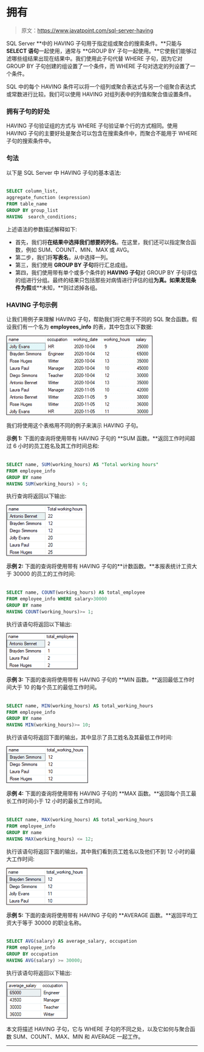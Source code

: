 # 拥有

> 原文：<https://www.javatpoint.com/sql-server-having>

SQL Server **中的 HAVING 子句用于指定组或聚合的搜索条件。**只能与 **SELECT 语句**一起使用，通常与 **GROUP BY 子句一起使用。**它使我们能够过滤哪些组结果出现在结果中。我们使用此子句代替 WHERE 子句，因为它对 GROUP BY 子句创建的组设置了一个条件，而 WHERE 子句对选定的列设置了一个条件。

SQL 中的每个 HAVING 条件可以将一个组列或聚合表达式与另一个组聚合表达式或常数进行比较。我们可以使用 HAVING 对组列表中的列值和聚合值设置条件。

### 拥有子句的好处

HAVING 子句验证组的方式与 WHERE 子句验证单个行的方式相同。使用 HAVING 子句的主要好处是聚合可以包含在搜索条件中，而聚合不能用于 WHERE 子句的搜索条件中。

### 句法

以下是 SQL Server 中 HAVING 子句的基本语法:

```sql

SELECT column_list, 
aggregate_function (expression)  
FROM table_name
GROUP BY group_list
HAVING  search_conditions;

```

上述语法的参数描述解释如下:

*   首先，我们将**在结果中选择我们想要的列名**。在这里，我们还可以指定聚合函数，例如 SUM、COUNT、MIN、MAX 或 AVG。
*   第二步，我们将**写表名**，从中选择一列。
*   第三，我们使用 **GROUP BY 子句**将行汇总成组。
*   第四，我们使用带有单个或多个条件的 **HAVING 子句**对 GROUP BY 子句评估的组进行分组。最终的结果只包括那些对病情进行评估的组**为真。**如果发现条件**为假**或**未知，**则过滤掉各组。

### HAVING 子句示例

让我们用例子来理解 HAVING 子句，帮助我们将它用于不同的 SQL 聚合函数。假设我们有一个名为 **employees_info** 的表，其中包含以下数据:

![SQL Server HAVING](img/b801060300fdb9c950307e689209f244.png)

我们将使用这个表格用不同的例子来演示 HAVING 子句。

**示例 1:** 下面的查询将使用带有 HAVING 子句的 **SUM 函数。**返回工作时间超过 6 小时的员工姓名及其工作时间总和:

```sql

SELECT name, SUM(working_hours) AS "Total working hours"  
FROM employee_info  
GROUP BY name  
HAVING SUM(working_hours) > 6;

```

执行查询将返回以下输出:

![SQL Server HAVING](img/cb0190e898015a8cff2873b9b382db64.png)

**示例 2:** 下面的查询将使用带有 HAVING 子句的**计数函数。**本报表统计工资大于 30000 的员工的工作时间:

```sql

SELECT name, COUNT(working_hours) AS total_employee
FROM employee_info WHERE salary>30000
GROUP BY name
HAVING COUNT(working_hours)>= 1;  

```

执行该语句将返回以下输出:

![SQL Server HAVING](img/e980daf9a98c05ddc6329bceea476aa9.png)

**示例 3:** 下面的查询将使用带有 HAVING 子句的 **MIN 函数。**返回最低工作时间大于 10 的每个员工的最低工作时间。

```sql

SELECT name, MIN(working_hours) AS total_working_hours
FROM employee_info 
GROUP BY name
HAVING MIN(working_hours)>= 10;

```

执行该语句将返回下面的输出，其中显示了员工姓名及其最低工作时间:

![SQL Server HAVING](img/ab6e748f3e877c026f7ef2bf42bd94f5.png)

**示例 4:** 下面的查询将使用带有 HAVING 子句的 **MAX 函数。**返回每个员工最长工作时间小于 12 小时的最长工作时间。

```sql

SELECT name, MAX(working_hours) AS total_working_hours
FROM employee_info 
GROUP BY name
HAVING MAX(working_hours) <= 12;

```

执行该语句将返回下面的输出，其中我们看到员工姓名以及他们不到 12 小时的最大工作时间:

![SQL Server HAVING](img/72ba02d0f5c0df318b5589d7e4f4cdc2.png)

**示例 5:** 下面的查询将使用带有 HAVING 子句的 **AVERAGE 函数。**返回平均工资大于等于 30000 的职业名称。

```sql

SELECT AVG(salary) AS average_salary, occupation 
FROM employee_info 
GROUP BY occupation
HAVING AVG(salary) >= 30000;

```

执行该语句将返回以下输出:

![SQL Server HAVING](img/d456b9b90517f59e769f6579d6ffc794.png)

本文将描述 HAVING 子句，它与 WHERE 子句的不同之处，以及它如何与聚合函数 SUM、COUNT、MAX、MIN 和 AVERAGE 一起工作。

* * *